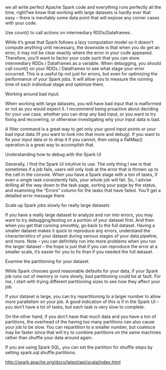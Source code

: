 we all write perfect Apache Spark code and everything runs perfectly all the time, right?we know that working with large datasets is hardly ever that easy – there is inevitably some data point that will expose any corner cases with your code.

Use count() to call actions on intermediary RDDs/Dataframes .

While it’s great that Spark follows a lazy computation model so it doesn’t compute anything until necessary, the downside is that when you do get an error, it may not be clear exactly where the error in your code appeared. Therefore, you’ll want to factor your code such that you can store intermediary RDDs / Dataframes as a variable. When debugging, you should call count() on your RDDs / Dataframes to see what stage your error occurred. This is a useful tip not just for errors, but even for optimizing the performance of your Spark jobs. It will allow you to measure the running time of each individual stage and optimize them.

Working around bad input.

When working with large datasets, you will have bad input that is malformed or not as you would expect it. I recommend being proactive about deciding for your use case, whether you can drop any bad input, or you want to try fixing and recovering, or otherwise investigating why your input data is bad.

A filter command is a great way to get only your good input points or your bad input data (If you want to look into that more and debug). If you want to fix your input data or to drop it if you cannot, then using a flatMap() operation is a great way to accomplish that.

Understanding how to debug with the Spark UI

Generally, I find the Spark UI intuitive to use. The only thing I see is that sometimes if a job fails, users will only look at the error that is thrown up to the cell in the console. When you have a Spark stage with a ton of tasks, if even a single task consistently fails, your whole job will fail. So, I advise drilling all the way down to the task page, sorting your page by the status, and examining the “Errors” column for the tasks that have failed. You’ll get a detailed error message there



Scale up Spark jobs slowly for really large datasets

If you have a really large dataset to analyze and run into errors, you may want to try debugging/testing on a portion of your dataset first. And then when you get that running smoothly, go back to the full dataset. Having a smaller dataset makes it quick to reproduce any errors, understand the characteristics of your dataset during various stages of your data pipeline, and more. Note – you can definitely run into more problems when you run the larger dataset – the hope is just that if you can reproduce the error at a smaller scale, it’s easier for you to fix than if you needed the full dataset.

Examine the partitioning for your dataset.

While Spark chooses good reasonable defaults for your data, if your Spark job runs out of memory or runs slowly, bad partitioning could be at fault. For me, I start with trying different partitioning sizes to see how they affect your job.

If your dataset is large, you can try repartitioning to a larger number to allow more parallelism on your job. A good indication of this is if in the Spark UI – you don’t have a lot of tasks, but each task is very slow to complete.

On the other hand, if you don’t have that much data and you have a ton of partitions, the overhead of the having too many partitions can also cause your job to be slow. You can repartition to a smaller number, but coalesce may be faster since that will try to combine partitions on the same machines rather than shuffle your data around again.

If you are using Spark SQL, you can set the partition for shuffle steps by setting spark.sql.shuffle.partitions.


http://spark.apache.org/docs/latest/api/scala/index.html
